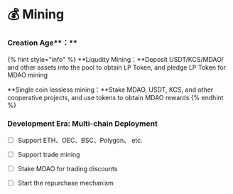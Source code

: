 # 💰 Mining&#x20;

### Creation Age**：**

{% hint style="info" %}
**Liqudity Mining：**Deposit USDT/KCS/MDAO/ and other assets into the pool to obtain LP Token, and pledge LP Token for MDAO mining

**Single coin lossless mining：**Stake MDAO, USDT, KCS, and other cooperative projects, and use tokens to obtain MDAO rewards
{% endhint %}

### Development Era: Multi-chain Deployment

* [ ] Support ETH、OEC、BSC、Polygon、 etc.
* [ ] Support trade mining
* [ ] Stake MDAO for trading discounts
* [ ] Start the repurchase mechanism

